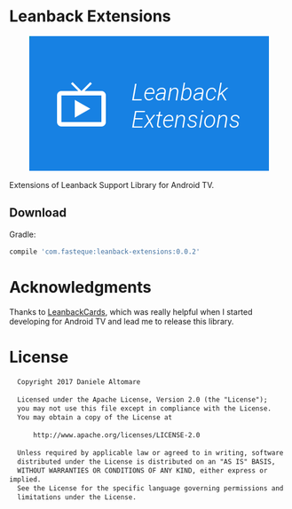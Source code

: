 Leanback Extensions
========

<p align="center">
    <img src="resources/app_icon_leanback.png" alt="Leanback Extensions"/>
</p>

Extensions of Leanback Support Library for Android TV.

Download
--------

Gradle:
```groovy
compile 'com.fasteque:leanback-extensions:0.0.2'
```

Acknowledgments
========

Thanks to [LeanbackCards](https://github.com/hitherejoe/LeanbackCards), which was really helpful when I started developing for Android TV and lead me to release this library.

License
========

      Copyright 2017 Daniele Altomare

      Licensed under the Apache License, Version 2.0 (the "License");
      you may not use this file except in compliance with the License.
      You may obtain a copy of the License at

          http://www.apache.org/licenses/LICENSE-2.0

      Unless required by applicable law or agreed to in writing, software
      distributed under the License is distributed on an "AS IS" BASIS,
      WITHOUT WARRANTIES OR CONDITIONS OF ANY KIND, either express or implied.
      See the License for the specific language governing permissions and
      limitations under the License.
